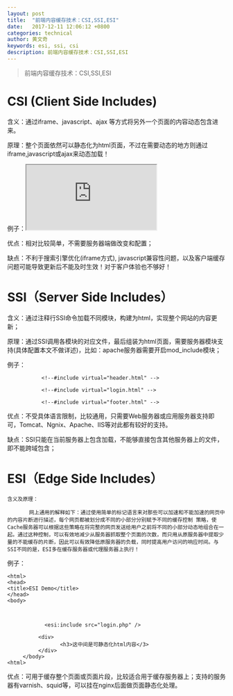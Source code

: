 ```yaml
---
layout: post
title:  "前端内容缓存技术：CSI,SSI,ESI"
date:   2017-12-11 12:06:12 +0800
categories: technical
author: 黄文奇
keywords: esi, ssi, csi
description: 前端内容缓存技术：CSI,SSI,ESI
---
```


> 前端内容缓存技术：CSI,SSI,ESI

# CSI (Client Side Includes)
   含义：通过iframe、javascript、ajax  等方式将另外一个页面的内容动态包含进来。

   原理：整个页面依然可以静态化为html页面，不过在需要动态的地方则通过iframe,javascript或ajax来动态加载！

   例子：<iframe src='http://abroad.e2bo.com/index.php' border='0'></iframe>

   优点：相对比较简单，不需要服务器端做改变和配置；

   缺点：不利于搜索引擎优化(iframe方式), javascript兼容性问题，以及客户端缓存问题可能导致更新后不能及时生效！对于客户体验也不够好！

 

# SSI（Server Side Includes）

   含义：通过注释行SSI命令加载不同模块，构建为html，实现整个网站的内容更新；

   原理：通过SSI调用各模块的对应文件，最后组装为html页面，需要服务器模块支持(具体配置本文不做详述)，比如：apache服务器需要开启mod_include模块；

   例子：
   
```
           <!--#include virtual="header.html" -->

           <!--#include virtual="login.html" -->

           <!--#include virtual="footer.html" -->
```

   优点：不受具体语言限制，比较通用，只需要Web服务器或应用服务器支持即可，Tomcat、Ngnix、Apache、IIS等对此都有较好的支持。

   缺点：SSI只能在当前服务器上包含加载，不能够直接包含其他服务器上的文件，即不能跨域包含；

# ESI（Edge Side Includes）

    含义及原理：

           网上通用的解释如下：通过使用简单的标记语言来对那些可以加速和不能加速的网页中的内容片断进行描述，每个网页都被划分成不同的小部分分别赋予不同的缓存控制 策略，使Cache服务器可以根据这些策略在将完整的网页发送给用户之前将不同的小部分动态地组合在一起。通过这种控制，可以有效地减少从服务器抓取整个页面的次数，而只用从原服务器中提取少量的不能缓存的片断，因此可以有效降低原服务器的负载，同时提高用户访问的响应时间。与SSI不同的是，ESI多在缓存服务器或代理服务器上执行！

   例子：       

```
<html>
<head>
<title>ESI Demo</title>
</head>
<body>

 

            <esi:include src="login.php" />

          <div>
                 <h3>这中间是可静态化html内容</3>
          </div>
     </body>
<html>

```

   优点：可用于缓存整个页面或页面片段，比较适合用于缓存服务器上；支持的服务器有varnish、squid等，可以挂在nginx后面做页面静态化处理。

